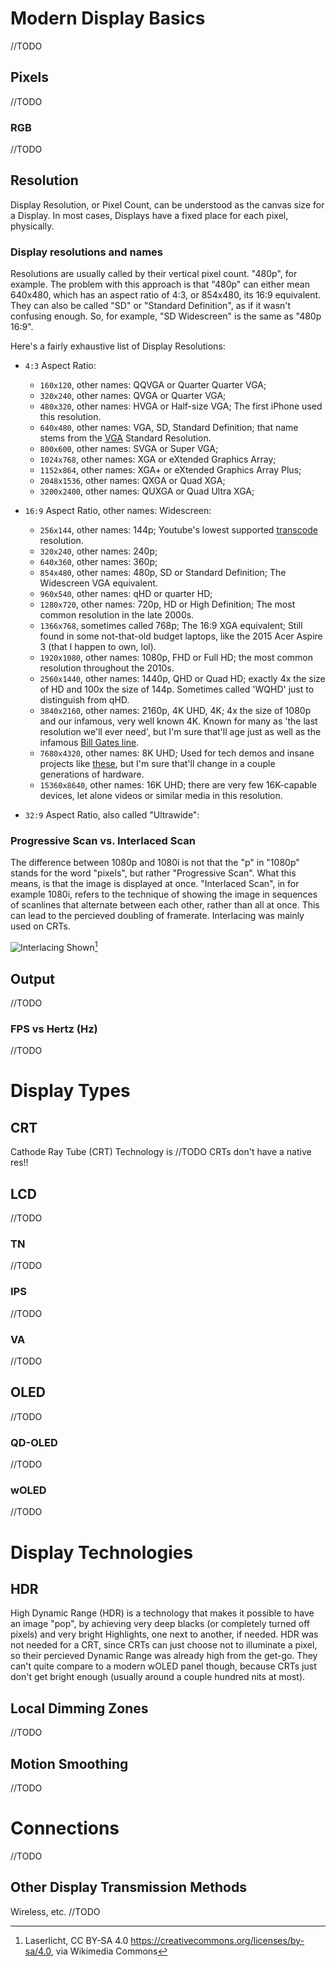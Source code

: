 # Modern Display Basics

//TODO

## Pixels

//TODO

### RGB

//TODO

## Resolution

Display Resolution, or Pixel Count, can be understood as the canvas size for a Display. In most cases, Displays have a fixed place for each pixel, physically. 

### Display resolutions and names

Resolutions are usually called by their vertical pixel count. "480p", for example. The problem with this approach is that "480p" can either mean 640x480, which has an aspect ratio of 4:3, or 854x480, its 16:9 equivalent. They can also be called "SD" or "Standard Definition", as if it wasn't confusing enough. So, for example, "SD Widescreen" is the same as "480p 16:9".

Here's a fairly exhaustive list of Display Resolutions:

- `4:3` Aspect Ratio:
    - `160x120`, other names: QQVGA or Quarter Quarter VGA;
    - `320x240`, other names: QVGA or Quarter VGA;
    - `480x320`, other names: HVGA or Half-size VGA; The first iPhone used this resolution.
    - `640x480`, other names: VGA, SD, Standard Definition; that name stems from the [VGA](../00%20-%20Hardware/Interfaces.md#VGA) Standard Resolution.
    - `800x600`, other names: SVGA or Super VGA;
    - `1024x768`, other names: XGA or eXtended Graphics Array; 
    - `1152x864`, other names: XGA+ or eXtended Graphics Array Plus;
    - `2048x1536`, other names: QXGA or Quad XGA;
    - `3200x2400`, other names: QUXGA or Quad Ultra XGA;


- `16:9` Aspect Ratio, other names: Widescreen:
    - `256x144`, other names: 144p; Youtube's lowest supported [transcode](../01%20-%20BIOS%20&%20OS/File%20Types.md#transcoding) resolution.
    - `320x240`, other names: 240p;
    - `640x360`, other names: 360p;
    - `854x480`, other names: 480p, SD or Standard Definition; The Widescreen VGA equivalent.
    - `960x540`, other names: qHD or quarter HD;
    - `1280x720`, other names: 720p, HD or High Definition; The most common resolution in the late 2000s.
    - `1366x768`, sometimes called 768p; The 16:9 XGA equivalent; Still found in some not-that-old budget laptops, like the 2015 Acer Aspire 3 (that I happen to own, lol).
    - `1920x1080`, other names: 1080p, FHD or Full HD; the most common resolution throughout the 2010s.
    - `2560x1440`, other names: 1440p, QHD or Quad HD; exactly 4x the size of HD and 100x the size of 144p. Sometimes called 'WQHD' just to distinguish from qHD.
    - `3840x2160`, other names: 2160p, 4K UHD, 4K; 4x the size of 1080p and our infamous, very well known 4K. Known for many as 'the last resolution we'll ever need', but I'm sure that'll age just as well as the infamous [Bill Gates line](https://quoteinvestigator.com/2011/09/08/640k-enough/).
    - `7680x4320`, other names: 8K UHD; Used for tech demos and insane projects like [these](https://www.holoxica.com/looking-glass-8k-gen2), but I'm sure that'll change in a couple generations of hardware.
    - `15360x8640`, other names: 16K UHD; there are very few 16K-capable devices, let alone videos or similar media in this resolution.


- `32:9` Aspect Ratio, also called "Ultrawide":

### Progressive Scan vs. Interlaced Scan

The difference between 1080p and 1080i is not that the "p" in "1080p" stands for the word "pixels", but rather "Progressive Scan". What this means, is that the image is displayed at once. "Interlaced Scan", in for example 1080i, refers to the technique of showing the image in sequences of scanlines that alternate between each other, rather than all at once. This can lead to the percieved doubling of framerate. Interlacing was mainly used on CRTs.

![Interlacing Shown](CRT_Scanlines.gif)[^1]

## Output

//TODO

### FPS vs Hertz (Hz)

//TODO

# Display Types

## CRT

Cathode Ray Tube (CRT) Technology is //TODO
CRTs don't have a native res!!

## LCD

//TODO

### TN

//TODO

### IPS

//TODO

### VA

//TODO

## OLED

//TODO

### QD-OLED

//TODO

### wOLED

//TODO

# Display Technologies

## HDR

High Dynamic Range (HDR) is a technology that makes it possible to have an image "pop", by achieving very deep blacks (or completely turned off pixels) and very bright Highlights, one next to another, if needed. HDR was not needed for a CRT, since CRTs can just choose not to illuminate a pixel, so their percieved Dynamic Range was already high from the get-go. They can't quite compare to a modern wOLED panel though, because CRTs just don't get bright enough (usually around a couple hundred nits at most).

## Local Dimming Zones

//TODO

## Motion Smoothing

//TODO

# Connections

//TODO

## Other Display Transmission Methods

Wireless, etc. //TODO

[^1]: Laserlicht, CC BY-SA 4.0 <https://creativecommons.org/licenses/by-sa/4.0>, via Wikimedia Commons